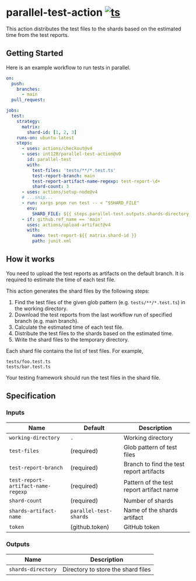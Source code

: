 # parallel-test-action [![ts](https://github.com/int128/parallel-test-action/actions/workflows/ts.yaml/badge.svg)](https://github.com/int128/parallel-test-action/actions/workflows/ts.yaml)

This action distributes the test files to the shards based on the estimated time from the test reports.

## Getting Started

Here is an example workflow to run tests in parallel.

```yaml
on:
  push:
    branches:
      - main
  pull_request:

jobs:
  test:
    strategy:
      matrix:
        shard-id: [1, 2, 3]
    runs-on: ubuntu-latest
    steps:
      - uses: actions/checkout@v4
      - uses: int128/parallel-test-action@v0
        id: parallel-test
        with:
          test-files: 'tests/**/*.test.ts'
          test-report-branch: main
          test-report-artifact-name-regexp: test-report-\d+
          shard-count: 3
      - uses: actions/setup-node@v4
      # ...snip...
      - run: xargs pnpm run test -- < "$SHARD_FILE"
        env:
          SHARD_FILE: ${{ steps.parallel-test.outputs.shards-directory }}/${{ matrix.shard-id }}
      - if: github.ref_name == 'main'
        uses: actions/upload-artifact@v4
        with:
          name: test-report-${{ matrix.shard-id }}
          path: junit.xml
```

## How it works

You need to upload the test reports as artifacts on the default branch.
It is required to estimate the time of each test file.

This action generates the shard files by the following steps:

1. Find the test files of the given glob pattern (e.g. `tests/**/*.test.ts`) in the working directory.
2. Download the test reports from the last workflow run of specified branch (e.g. main branch).
3. Calculate the estimated time of each test file.
4. Distribute the test files to the shards based on the estimated time.
5. Write the shard files to the temporary directory.

Each shard file contains the list of test files.
For example,

```
tests/foo.test.ts
tests/bar.test.ts
```

Your testing framework should run the test files in the shard file.

## Specification

### Inputs

| Name                               | Default                | Description                              |
| ---------------------------------- | ---------------------- | ---------------------------------------- |
| `working-directory`                | `.`                    | Working directory                        |
| `test-files`                       | (required)             | Glob pattern of test files               |
| `test-report-branch`               | (required)             | Branch to find the test report artifacts |
| `test-report-artifact-name-regexp` | (required)             | Pattern of the test report artifact name |
| `shard-count`                      | (required)             | Number of shards                         |
| `shards-artifact-name`             | `parallel-test-shards` | Name of the shards artifact              |
| `token`                            | (github.token)         | GitHub token                             |

### Outputs

| Name               | Description                        |
| ------------------ | ---------------------------------- |
| `shards-directory` | Directory to store the shard files |
